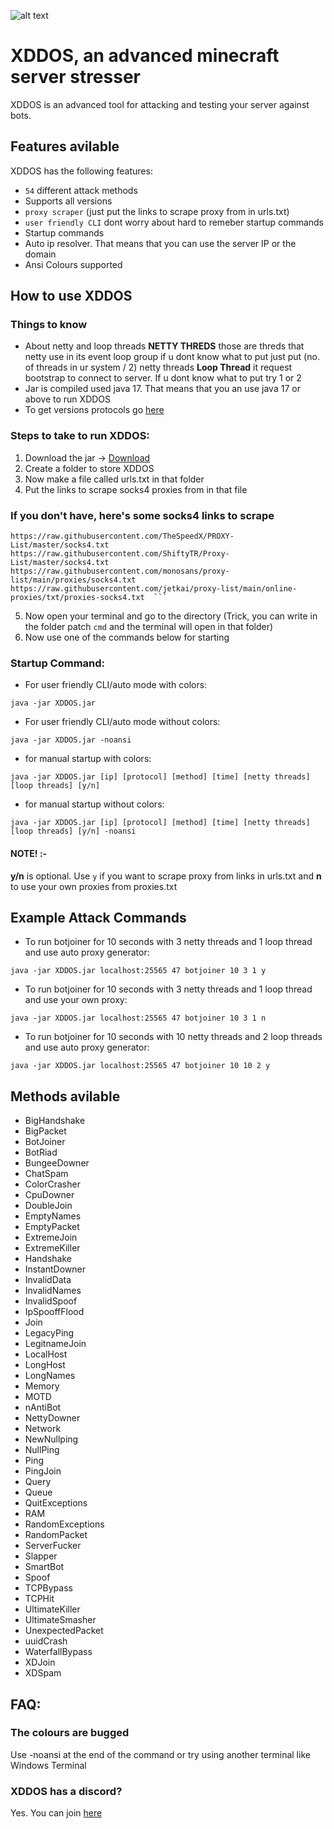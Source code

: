 ![alt text](https://cdn.discordapp.com/attachments/949290845222350928/964583278789148763/cover.png)
# XDDOS, an advanced minecraft server stresser

XDDOS is an advanced tool for attacking and testing your server against bots.

## Features avilable

XDDOS has the following features:

- `54` different attack methods
- Supports all versions 
- `proxy scraper` (just put the links to scrape proxy from in urls.txt)
- `user friendly CLI` dont worry about hard to remeber startup commands
- Startup commands 
- Auto ip resolver. That means that you can use the server IP or the domain
- Ansi Colours supported

## How to use XDDOS

### Things to know

- About netty and loop threads
**NETTY THREDS** those are threds that netty use in its event loop group if u dont know what to put
               just put (no. of threads in ur system / 2) netty threads
**Loop Thread** it request bootstrap to connect to server. 
If u dont know what to put try 1 or 2
- Jar is compiled used java 17. That means that you an use java 17 or above to run XDDOS
- To get versions protocols go [here](https://wiki.vg/Protocol_version_numbers)

### Steps to take to run XDDOS:
 1) Download the jar -> [Download](https://github.com/AnAverageBeing/XDDOS/raw/master/XDDOS.jar)
 2) Create a folder to store XDDOS
 3) Now make a file called urls.txt in that folder
 4) Put the links to scrape socks4 proxies from in that file
   ### If you don't have, here's some socks4 links to scrape
  ```
  https://raw.githubusercontent.com/TheSpeedX/PROXY-List/master/socks4.txt
  https://raw.githubusercontent.com/ShiftyTR/Proxy-List/master/socks4.txt
  https://raw.githubusercontent.com/monosans/proxy-list/main/proxies/socks4.txt
  https://raw.githubusercontent.com/jetkai/proxy-list/main/online-proxies/txt/proxies-socks4.txt  ```
  ```
  
 5) Now open your terminal and go to the directory (Trick, you can write in the folder patch `cmd` and the terminal will open in that folder)
 6) Now use one of the commands below for starting

### Startup Command: 

- For user friendly CLI/auto mode with colors:
```
java -jar XDDOS.jar
```
- For user friendly CLI/auto mode without colors:
```
java -jar XDDOS.jar -noansi
```

- for manual startup with colors:
```
java -jar XDDOS.jar [ip] [protocol] [method] [time] [netty threads] [loop threads] [y/n]
```
- for manual startup without colors:
```
java -jar XDDOS.jar [ip] [protocol] [method] [time] [netty threads] [loop threads] [y/n] -noansi
```

#### NOTE! :-
**y/n** is optional. Use `y` if you want to scrape proxy from links in urls.txt and **n** to use your own proxies from proxies.txt 

## Example Attack Commands  

- To run botjoiner for 10 seconds with 3 netty threads and 1 loop thread and use auto proxy generator:
```
java -jar XDDOS.jar localhost:25565 47 botjoiner 10 3 1 y
```

- To run botjoiner for 10 seconds with 3 netty threads and 1 loop thread and use your own proxy:
```
java -jar XDDOS.jar localhost:25565 47 botjoiner 10 3 1 n
```

- To run botjoiner for 10 seconds with 10 netty threads and 2 loop threads and use auto proxy generator:
```
java -jar XDDOS.jar localhost:25565 47 botjoiner 10 10 2 y
```


## Methods avilable

- BigHandshake
- BigPacket
- BotJoiner
- BotRiad
- BungeeDowner
- ChatSpam
- ColorCrasher
- CpuDowner
- DoubleJoin
- EmptyNames
- EmptyPacket
- ExtremeJoin
- ExtremeKiller
- Handshake
- InstantDowner
- InvalidData
- InvalidNames
- InvalidSpoof
- IpSpooffFlood
- Join
- LegacyPing
- LegitnameJoin
- LocalHost
- LongHost
- LongNames
- Memory
- MOTD
- nAntiBot
- NettyDowner
- Network
- NewNullping
- NullPing
- Ping
- PingJoin
- Query
- Queue
- QuitExceptions
- RAM
- RandomExceptions
- RandomPacket
- ServerFucker
- Slapper
- SmartBot
- Spoof
- TCPBypass
- TCPHit
- UltimateKiller
- UltimateSmasher
- UnexpectedPacket
- uuidCrash
- WaterfallBypass
- XDJoin
- XDSpam


## FAQ:
### The colours are bugged
Use -noansi at the end of the command or try using another terminal like Windows Terminal

### XDDOS has a discord?
Yes. You can join [here](https://dsc.gg/TEAMXD)
